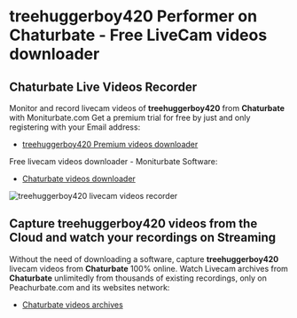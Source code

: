 # treehuggerboy420 Performer on Chaturbate - Free LiveCam videos downloader

## Chaturbate Live Videos Recorder

Monitor and record livecam videos of **treehuggerboy420** from **Chaturbate** with Moniturbate.com
Get a premium trial for free by just and only registering with your Email address:
* [treehuggerboy420 Premium videos downloader](https://moniturbate.com/request-demo-licence-key.html)

Free livecam videos downloader - Moniturbate Software:
* [Chaturbate videos downloader](https://moniturbate.com/moniturbate-download-software.html)

![treehuggerboy420 livecam videos recorder](https://peachurnet.com/templates/moniturbate-software.png)


## Capture treehuggerboy420 videos from the Cloud and watch your recordings on Streaming

Without the need of downloading a software, capture **treehuggerboy420** livecam videos from **Chaturbate** 100% online.
Watch Livecam archives from **Chaturbate** unlimitedly from thousands of existing recordings, only on Peachurbate.com and its websites network:
* [Chaturbate videos archives](https://peachurnet.com/)